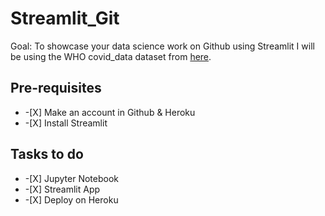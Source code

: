 # Streamlit_Git
Goal: To showcase your data science work on Github using Streamlit
I will be using the WHO covid_data dataset from <a href='https://covid19.who.int/'>here</a>.
<h2>Pre-requisites</h2>
<ul>
  <li>-[X] Make an account in Github & Heroku</li>
  <li>-[X] Install Streamlit</li>
</ul>

<h2>Tasks to do</h2>
<ul>
  <li>-[X] Jupyter Notebook</li>
  <li>-[X] Streamlit App</li>
  <li>-[X] Deploy on Heroku</li> 
</ul>

